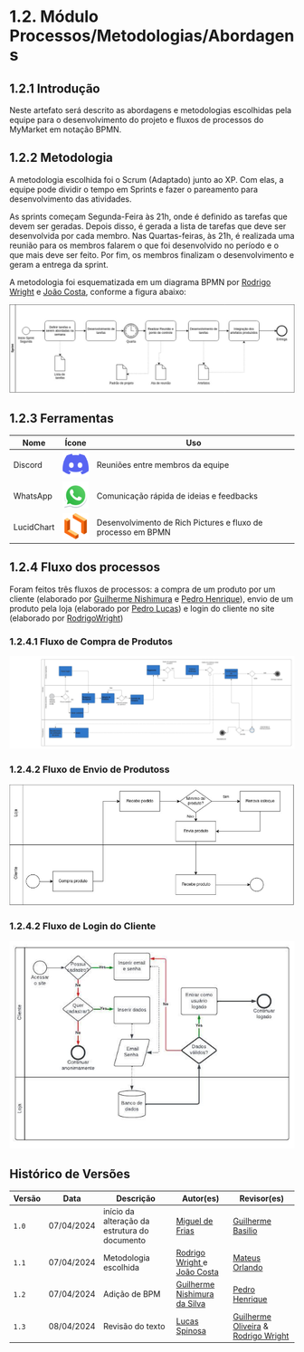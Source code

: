 # 1.2. Módulo Processos/Metodologias/Abordagens

## 1.2.1 Introdução

Neste artefato será descrito as abordagens e metodologias escolhidas pela equipe para o desenvolvimento do projeto e fluxos de processos do MyMarket em notação BPMN.

## 1.2.2 Metodologia

A metodologia escolhida foi o Scrum (Adaptado) junto ao XP. Com elas, a equipe pode dividir o tempo em Sprints e fazer o pareamento para desenvolvimento das atividades.

As sprints começam Segunda-Feira às 21h, onde é definido as tarefas que devem ser geradas. Depois disso, é gerada a lista de tarefas que deve ser desenvolvida por cada membro. Nas Quartas-feiras, às 21h, é realizada uma reunião para os membros falarem o que foi desenvolvido no período e o que mais deve ser feito. Por fim, os membros finalizam o desenvolvimento e geram a entrega da sprint.

A metodologia foi esquematizada em um diagrama BPMN por [Rodrigo Wright](https://github.com/RodrigoWright) e [João Costa](https://github.com/jvcostta), conforme a figura abaixo:

![](../Imagens/BPMN/sprintBPMN.jpg)

## 1.2.3 Ferramentas

|    Nome    |    Ícone    | Uso   |
| ---------- | ----------- | ----- | 
| Discord    |<img src="../Imagens/Icones/Discord.svg" width=50> | Reuniões entre membros da equipe | 
| WhatsApp   |<img src="../Imagens/Icones/WhatsApp.svg" width=50> | Comunicação rápida de ideias e feedbacks |
| LucidChart |<img src="../Imagens/Icones/LucidChart.png" width=50> | Desenvolvimento de Rich Pictures e fluxo de processo em BPMN |

## 1.2.4 Fluxo dos processos 

Foram feitos três fluxos de processos: a compra de um produto por um cliente (elaborado por [Guilherme Nishimura](https://github.com/Guilherme-nishi) e [Pedro Henrique](https://github.com/pehenobra2)), envio de um produto pela loja (elaborado por [Pedro Lucas](https://github.com/AlefMemTav)) e login do cliente no site (elaborado por [RodrigoWright](https://github.com/RodrigoWright))


### 1.2.4.1 Fluxo de Compra de Produtos

![](../Imagens/BPMN/compraBPMN.jpeg)

### 1.2.4.2 Fluxo de Envio de Produtoss

![](../Imagens/BPMN/envioBPMN.jpeg)

### 1.2.4.2 Fluxo de Login do Cliente

![](../Imagens/BPMN/loginBPMN.jpeg)

## Histórico de Versões

| Versão |     Data    | Descrição   | Autor(es) | Revisor(es) |
| ------ | ----------- | ----------- | --------- | ----------- |
| `1.0`  | 07/04/2024 | início da alteração da estrutura do documento | [ Miguel de Frias ](https://github.com/migueldefrias)| [Guilherme Basilio](https://github.com/GuilhermeBES)|
| `1.1`  | 07/04/2024 | Metodologia escolhida | [ Rodrigo Wright ](https://github.com/RodrigoWright) e [João Costa](https://github.com/jvcostta)| [ Mateus Orlando ](https://github.com/MateusPy) |
| `1.2`  | 07/04/2024 | Adição de BPM  | [ Guilherme Nishimura da Silva ]([https://github.com/RodrigoWright](https://github.com/Guilherme-nishi))| [ Pedro Henrique ]([https://github.com/jvcostta](https://github.com/pehenobra2)) |
| `1.3`  | 08/04/2024 | Revisão do texto  | [ Lucas Spinosa ]([https://github.com/LucasSpinosa])| [Guilherme Oliveira](https://github.com/GG555-13) & [ Rodrigo Wright ](https://github.com/RodrigoWright) |

